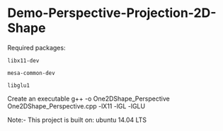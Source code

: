# Demo-Perspective-Projection-2D-Shape

Required packages:

    libx11-dev

    mesa-common-dev

    libglu1

Create an executable
g++ -o One2DShape_Perspective One2DShape_Perspective.cpp -lX11 -lGL -lGLU

Note:- This project is built on: ubuntu 14.04 LTS
